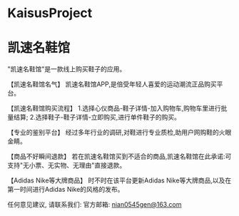 # KaisusProject
# 凯速名鞋馆

  "凯速名鞋馆"是一款线上购买鞋子的应用。
  
  【凯速名鞋馆名气】 
  凯速名鞋馆APP,是倍受年轻人喜爱的运动潮流正品购买平台。
  
  【凯速名鞋馆购买流程】 
  1.选择心仪商品-鞋子详情-加入购物车,购物车里进行批量结算;
  2.选择鞋子-鞋子详情-立即购买,进行单件鞋子的购买。

  【专业的鉴别平台】 
  经过多年行业的调研,对鞋进行专业质检,助用户网购鞋的火眼金睛。

  【商品不好瞬间退款】 
  若在凯速名鞋馆买到不适合的商品,凯速名鞋馆在此承诺:可支持"无小票、无实物、无理由"直接退款。
  
  【Adidas Nike等大牌商品】
  时不时在该平台更新Adidas Nike等大牌商品,以及在第一时间进行Adidas Nike的风格的发布。
  
  任何意见建议, 请联系我们: 
  官方邮箱: nian0545gen@163.com
